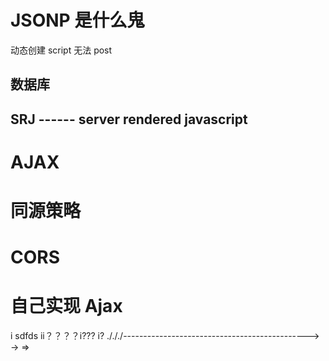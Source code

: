# JSONP 是什么鬼

动态创建 script 无法 post

## 数据库

## SRJ ------ server rendered javascript

# AJAX

# 同源策略

# CORS

# 自己实现 Ajax

i
sdfds
ii？？？？i???
i?
./././----------------------------------------------> -> =>
